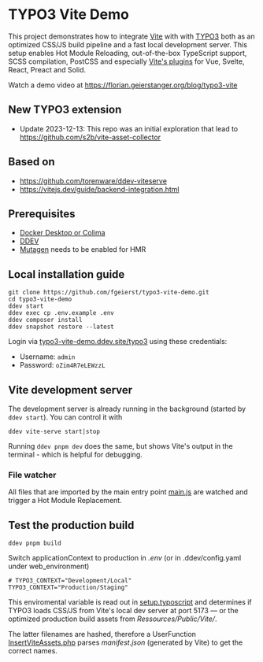 # TYPO3 Vite Demo

This project demonstrates how to integrate [Vite](https://vitejs.dev/) with with [TYPO3](https://github.com/TYPO3/typo3) both as an optimized CSS/JS build pipeline and a fast local development server. This setup enables Hot Module Reloading, out-of-the-box TypeScript support, SCSS compilation, PostCSS and especially [Vite's plugins](https://github.com/vitejs/awesome-vite#plugins) for Vue, Svelte, React, Preact and Solid.

Watch a demo video at https://florian.geierstanger.org/blog/typo3-vite

## New TYPO3 extension

- Update 2023-12-13: This repo was an initial exploration that lead to https://github.com/s2b/vite-asset-collector

## Based on

- https://github.com/torenware/ddev-viteserve
- https://vitejs.dev/guide/backend-integration.html


## Prerequisites

- [Docker Desktop or Colima](https://ddev.readthedocs.io/en/latest/users/install/docker-installation/)
- [DDEV](https://ddev.readthedocs.io/en/latest/)
- [Mutagen](https://ddev.readthedocs.io/en/latest/users/install/performance/#mutagen) needs to be enabled for HMR


## Local installation guide

	git clone https://github.com/fgeierst/typo3-vite-demo.git
	cd typo3-vite-demo
	ddev start
	ddev exec cp .env.example .env
	ddev composer install
	ddev snapshot restore --latest

Login via [typo3-vite-demo.ddev.site/typo3](https://typo3-vite-demo.ddev.site/typo3) using these credentials:

- Username: `admin`
- Password: `oZim4R7eLEWzzL`


## Vite development server

The development server is already running in the background (started by `ddev start`). You can control it with

	ddev vite-serve start|stop

Running `ddev pnpm dev` does the same, but shows Vite's output in the terminal - which is helpful for debugging.

### File watcher

All files that are imported by the main entry point [main.js](https://github.com/fgeierst/typo3-vite-demo/blob/c746ce69dbd42b626c93280f642dc7bb9d7ab973/packages/typo3_vite_demo/Resources/Private/JavaScript/main.js) are watched and trigger a Hot Module Replacement.


## Test the production build

	ddev pnpm build

Switch applicationContext to production in _.env_ (or in .ddev/config.yaml under web_environment)

	# TYPO3_CONTEXT="Development/Local"
	TYPO3_CONTEXT="Production/Staging"

This enviromental variable is read out in  [setup.typoscript](https://github.com/fgeierst/typo3-vite-demo/blob/master/packages/typo3_vite_demo/Configuration/TypoScript/setup.typoscript#L177) and determines if TYPO3 loads CSS/JS from Vite's local dev server at port 5173 — or the optimized production build assets from _Ressources/Public/Vite/_.

The latter filenames are hashed, therefore a UserFunction [InsertViteAssets.php](https://github.com/fgeierst/typo3-vite-demo/blob/3ad1dfef12eeee76e5bd646ea1b72b7705304a30/packages/typo3_vite_demo/Classes/UserFunctions/InsertViteAssets.php) parses _manifest.json_ (generated by Vite) to get the correct names.
